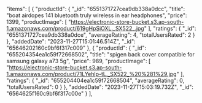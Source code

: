"items": [
            {
                "productId": {
                    "_id": "6551371727cea9db338a0dcc",
                    "title": "boat airdopes 141 bluetooth truly wireless in ear headphones",
                    "price": 1399,
                    "productImage": [
                        "https://electronic-store-bucket.s3.ap-south-1.amazonaws.com/product/619gHpSiOXL._SX522_.jpg"
                    ],
                    "ratings": {
                        "_id": "6551371727cea9db338a0dce",
                        "averageRating": 4,
                        "totalUsersRated": 2
                    }
                },
                "addedDate": "2023-11-27T15:01:46.514Z",
                "_id": "65646202160c9bf6f317c009"
            },
            {
                "productId": {
                    "_id": "655204354ea1c59f72668502",
                    "title": "spigen back cover compatible for samsung galaxy a73 5g",
                    "price": 989,
                    "productImage": [
                        "https://electronic-store-bucket.s3.ap-south-1.amazonaws.com/product/71LYehlp-tL._SX522_%20%281%29.jpg"
                    ],
                    "ratings": {
                        "_id": "655204404ea1c59f72668504",
                        "averageRating": 0,
                        "totalUsersRated": 0
                    }
                },
                "addedDate": "2023-11-27T15:03:19.732Z",
                "_id": "6564625f160c9bf6f317c00e"
            }
        ],